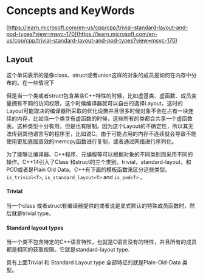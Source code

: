 # Concepts and KeyWords

[https://learn.microsoft.com/en-us/cpp/cpp/trivial-standard-layout-and-pod-types?view=msvc-170](https://learn.microsoft.com/en-us/cpp/cpp/trivial-standard-layout-and-pod-types?view=msvc-170)

## Layout

这个单词表示的是像class、struct或者union这样的对象的成员是如何在内存中分布的。在一些情况下

但是当一个类或者struct包含某些C++特性的时候，比如虚基类、虚函数、成员变量拥有不同的访问权限，这个时候编译器就可以自由的选择Layout。这时的Layout可能取决的编译器所采取的优化设置并且很多时候对象不会在占有一块连续的内存，比如当一个类含有虚函数的时候，这些所有的类都会共享一个虚函数表。这种类型十分有用，但是也有限制。因为这个Layout的不确定性，所以其无法传到其他语言写的程序里，比如说C。由于可能占用的内存不连续就会导致不能使用更加底层高效的memcpy函数进行复制，或者通过网络进行序列化。

为了能够让编译器、C++程序、元编程等可以根据对象的不同类别而采用不同的操作。C++14引入了Class 和struct的三个类别。trivial，standard-layout，和POD或者是Plain Old Data。C++有下面的模板函数来区分这些类型。`is_trivial<T>`, `is_standard_layout<T>` and `is_pod<T>` 。

#### Trivial

当一个class 或者struct有编译器提供的或者说是显式默认的特殊成员函数时，然后就是trivial type。

#### Standard layout types

当一个类不包含特定的C++语言特性，也就是C语言没有的特性，并且所有的成员都是相同的获取权限。它就是standard-layout type.





具有上面Trivial 和 Standard Layout type 全部特征的就是Plain-Old-Data 类型。

